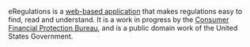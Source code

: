 eRegulations is a [web-based application](http://www.consumerfinance.gov/eregulations) that makes regulations easy to find, read and understand. It is a work in progress by the [Consumer Financial Protection Bureau](http://consumerfinance.gov/), and is a public domain work of the United States Government.


